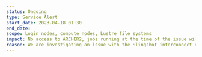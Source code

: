 ```yaml
---
status: Ongoing
type: Service Alert
start_date: 2023-04-18 01:30
end_date: 
scope: Login nodes, compute nodes, Lustre file systems
impact: No access to ARCHER2, jobs running at the time of the issue will have failed, no new jobs allowed to start
reason: We are investigating an issue with the Slingshot interconnect on ARCHER2 which has caused compute nodes and Lustre file systems to lose connectivity
---
```

